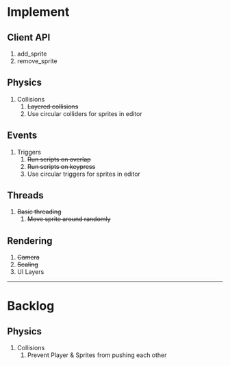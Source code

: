 # Implement

## Client API

1. add_sprite
2. remove_sprite

## Physics

1. Collisions
   1. ~~Layered collisions~~
   2. Use circular colliders for sprites in editor

## Events

1. Triggers
   1. ~~Run scripts on overlap~~
   2. ~~Run scripts on keypress~~
   3. Use circular triggers for sprites in editor

## Threads

1. ~~Basic threading~~
   1. ~~Move sprite around randomly~~

## Rendering

1. ~~Camera~~
2. ~~Scaling~~
3. UI Layers

---

# Backlog

## Physics

1. Collisions
   1. Prevent Player & Sprites from pushing each other